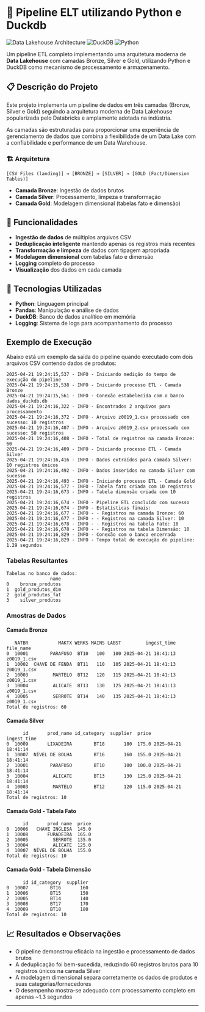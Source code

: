 # 🌊 Pipeline ELT utilizando Python e Duckdb

![Data Lakehouse Architecture](https://img.shields.io/badge/Architecture-Data%20Lakehouse-blue)
![DuckDB](https://img.shields.io/badge/Database-DuckDB-orange)
![Python](https://img.shields.io/badge/Language-Python%203-green)

Um pipeline ETL completo implementando uma arquitetura moderna de **Data Lakehouse** com camadas Bronze, Silver e Gold, utilizando Python e DuckDB como mecanismo de processamento e armazenamento.

## 📋 Descrição do Projeto

Este projeto implementa um pipeline de dados em três camadas (Bronze, Silver e Gold) seguindo a arquitetura moderna de Data Lakehouse popularizada pelo Databricks e amplamente adotada na indústria.

As camadas são estruturadas para proporcionar uma experiência de gerenciamento de dados que combina a flexibilidade de um Data Lake com a confiabilidade e performance de um Data Warehouse.

### 🏗️ Arquitetura

```
[CSV Files (landing)] → [BRONZE] → [SILVER] → [GOLD (Fact/Dimension Tables)]
```

- **Camada Bronze**: Ingestão de dados brutos
- **Camada Silver**: Processamento, limpeza e transformação
- **Camada Gold**: Modelagem dimensional (tabelas fato e dimensão)

## 🔧 Funcionalidades

- **Ingestão de dados** de múltiplos arquivos CSV
- **Deduplicação inteligente** mantendo apenas os registros mais recentes
- **Transformação e limpeza** de dados com tipagem apropriada
- **Modelagem dimensional** com tabelas fato e dimensão
- **Logging** completo do processo
- **Visualização** dos dados em cada camada

## 🚀 Tecnologias Utilizadas

- **Python**: Linguagem principal
- **Pandas**: Manipulação e análise de dados
- **DuckDB**: Banco de dados analítico em memória
- **Logging**: Sistema de logs para acompanhamento do processo

## Exemplo de Execução

Abaixo está um exemplo da saída do pipeline quando executado com dois arquivos CSV contendo dados de produtos:

```
2025-04-21 19:24:15,537 - INFO - Iniciando medição do tempo de execução do pipeline
2025-04-21 19:24:15,538 - INFO - Iniciando processo ETL - Camada Bronze
2025-04-21 19:24:15,561 - INFO - Conexão estabelecida com o banco dados_duckdb.db
2025-04-21 19:24:16,322 - INFO - Encontrados 2 arquivos para processamento
2025-04-21 19:24:16,372 - INFO - Arquivo z0019_1.csv processado com sucesso: 10 registros
2025-04-21 19:24:16,407 - INFO - Arquivo z0019_2.csv processado com sucesso: 50 registros
2025-04-21 19:24:16,408 - INFO - Total de registros na camada Bronze: 60
2025-04-21 19:24:16,409 - INFO - Iniciando processo ETL - Camada Silver
2025-04-21 19:24:16,416 - INFO - Dados extraídos para camada Silver: 10 registros únicos
2025-04-21 19:24:16,492 - INFO - Dados inseridos na camada Silver com sucesso
2025-04-21 19:24:16,493 - INFO - Iniciando processo ETL - Camada Gold
2025-04-21 19:24:16,577 - INFO - Tabela fato criada com 10 registros
2025-04-21 19:24:16,673 - INFO - Tabela dimensão criada com 10 registros
2025-04-21 19:24:16,674 - INFO - Pipeline ETL concluído com sucesso
2025-04-21 19:24:16,674 - INFO - Estatísticas finais:
2025-04-21 19:24:16,677 - INFO - - Registros na camada Bronze: 60
2025-04-21 19:24:16,677 - INFO - - Registros na camada Silver: 10
2025-04-21 19:24:16,678 - INFO - - Registros na tabela Fato: 10
2025-04-21 19:24:16,678 - INFO - - Registros na tabela Dimensão: 10
2025-04-21 19:24:16,829 - INFO - Conexão com o banco encerrada
2025-04-21 19:24:16,829 - INFO - Tempo total de execução do pipeline: 1.29 segundos
```

### Tabelas Resultantes

```
Tabelas no banco de dados:
                name
0    bronze_produtos
1  gold_produtos_dim
2  gold_produtos_fat
3    silver_produtos
```

### Amostras de Dados

#### Camada Bronze
```
   NATBR           MAKTX WERKS MAINS LABST         ingest_time    file_name
0  10001        PARAFUSO  BT10   100   100 2025-04-21 18:41:13  z0019_1.csv
1  10002  CHAVE DE FENDA  BT11   110   105 2025-04-21 18:41:13  z0019_1.csv
2  10003         MARTELO  BT12   120   115 2025-04-21 18:41:13  z0019_1.csv
3  10004         ALICATE  BT13   130   125 2025-04-21 18:41:13  z0019_1.csv
4  10005         SERROTE  BT14   140   135 2025-04-21 18:41:13  z0019_1.csv
Total de registros: 60
```

#### Camada Silver
```
      id       prod_name id_category  supplier  price         ingest_time
0  10009       LIXADEIRA        BT18       180  175.0 2025-04-21 18:41:14
1  10007  NÍVEL DE BOLHA        BT16       160  155.0 2025-04-21 18:41:14
2  10001        PARAFUSO        BT10       100  100.0 2025-04-21 18:41:14
3  10004         ALICATE        BT13       130  125.0 2025-04-21 18:41:14
4  10003         MARTELO        BT12       120  115.0 2025-04-21 18:41:14
Total de registros: 10
```

#### Camada Gold - Tabela Fato
```
      id       prod_name  price
0  10006   CHAVE INGLESA  145.0
1  10008       FURADEIRA  165.0
2  10005         SERROTE  135.0
3  10004         ALICATE  125.0
4  10007  NÍVEL DE BOLHA  155.0
Total de registros: 10
```

#### Camada Gold - Tabela Dimensão
```
      id id_category  supplier
0  10007        BT16       160
1  10006        BT15       150
2  10005        BT14       140
3  10008        BT17       170
4  10009        BT18       180
Total de registros: 10
```

## 📈 Resultados e Observações

- O pipeline demonstrou eficácia na ingestão e processamento de dados brutos
- A deduplicação foi bem-sucedida, reduzindo 60 registros brutos para 10 registros únicos na camada Silver
- A modelagem dimensional separa corretamente os dados de produtos e suas categorias/fornecedores
- O desempenho mostra-se adequado com processamento completo em apenas ~1.3 segundos

---